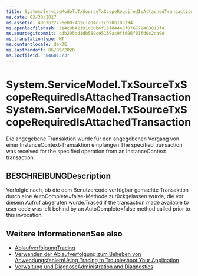 ```yaml
---
title: System.ServiceModel.TxSourceTxScopeRequiredIsAttachedTransaction
ms.date: 03/30/2017
ms.assetid: 40d7b227-ee00-4b2c-a04c-1cd28b103f94
ms.openlocfilehash: 3e4c8b42191d0db6f15fd4448f076772463818f4
ms.sourcegitcommit: cdb295dd1db589ce5169ac9ff096f01fd0c2da9d
ms.translationtype: MT
ms.contentlocale: de-DE
ms.lasthandoff: 06/09/2020
ms.locfileid: "84601373"
---
```

# <a name="systemservicemodeltxsourcetxscoperequiredisattachedtransaction"></a><span data-ttu-id="34f7d-102">System.ServiceModel.TxSourceTxScopeRequiredIsAttachedTransaction</span><span class="sxs-lookup"><span data-stu-id="34f7d-102">System.ServiceModel.TxSourceTxScopeRequiredIsAttachedTransaction</span></span>
<span data-ttu-id="34f7d-103">Die angegebene Transaktion wurde für den angegebenen Vorgang von einer InstanceContext-Transaktion empfangen.</span><span class="sxs-lookup"><span data-stu-id="34f7d-103">The specified transaction was received for the specified operation from an InstanceContext transaction.</span></span>  
  
## <a name="description"></a><span data-ttu-id="34f7d-104">BESCHREIBUNG</span><span class="sxs-lookup"><span data-stu-id="34f7d-104">Description</span></span>  
 <span data-ttu-id="34f7d-105">Verfolgte nach, ob die dem Benutzercode verfügbar gemachte Transaktion durch eine AutoComplete=false-Methode zurückgelassen wurde, die vor diesem Aufruf abgerufen wurde.</span><span class="sxs-lookup"><span data-stu-id="34f7d-105">Traced if the transaction made available to user code was left behind by an AutoComplete=false method called prior to this invocation.</span></span>  
  
## <a name="see-also"></a><span data-ttu-id="34f7d-106">Weitere Informationen</span><span class="sxs-lookup"><span data-stu-id="34f7d-106">See also</span></span>

- [<span data-ttu-id="34f7d-107">Ablaufverfolgung</span><span class="sxs-lookup"><span data-stu-id="34f7d-107">Tracing</span></span>](index.md)
- [<span data-ttu-id="34f7d-108">Verwenden der Ablaufverfolgung zum Beheben von Anwendungsfehlern</span><span class="sxs-lookup"><span data-stu-id="34f7d-108">Using Tracing to Troubleshoot Your Application</span></span>](using-tracing-to-troubleshoot-your-application.md)
- [<span data-ttu-id="34f7d-109">Verwaltung und Diagnose</span><span class="sxs-lookup"><span data-stu-id="34f7d-109">Administration and Diagnostics</span></span>](../index.md)
